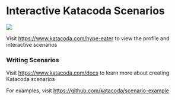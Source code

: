 # Interactive Katacoda Scenarios

[![](http://shields.katacoda.com/katacoda/hype-eater/count.svg)](https://www.katacoda.com/hype-eater "Get your profile on Katacoda.com")

Visit https://www.katacoda.com/hype-eater to view the profile and interactive scenarios

### Writing Scenarios
Visit https://www.katacoda.com/docs to learn more about creating Katacoda scenarios

For examples, visit https://github.com/katacoda/scenario-example
